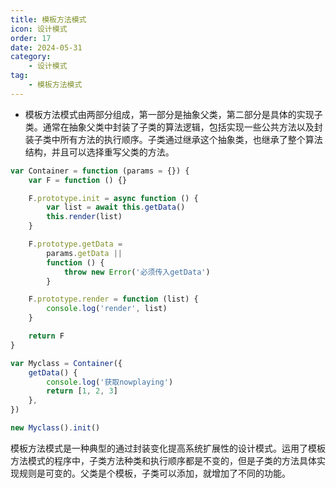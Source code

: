 ```yaml
---
title: 模板方法模式
icon: 设计模式
order: 17
date: 2024-05-31
category:
    - 设计模式
tag:
    - 模板方法模式
---
```


- 模板方法模式由两部分组成，第一部分是抽象父类，第二部分是具体的实现子类。通常在抽象父类中封装了子类的算法逻辑，包括实现一些公共方法以及封装子类中所有方法的执行顺序。子类通过继承这个抽象类，也继承了整个算法结构，并且可以选择重写父类的方法。

```js
var Container = function (params = {}) {
    var F = function () {}

    F.prototype.init = async function () {
        var list = await this.getData()
        this.render(list)
    }

    F.prototype.getData =
        params.getData ||
        function () {
            throw new Error('必须传入getData')
        }

    F.prototype.render = function (list) {
        console.log('render', list)
    }

    return F
}

var Myclass = Container({
    getData() {
        console.log('获取nowplaying')
        return [1, 2, 3]
    },
})

new Myclass().init()
```

模板方法模式是一种典型的通过封装变化提高系统扩展性的设计模式。运用了模板方法模式的程序中，子类方法种类和执行顺序都是不变的，但是子类的方法具体实现规则是可变的。父类是个模板，子类可以添加，就增加了不同的功能。

